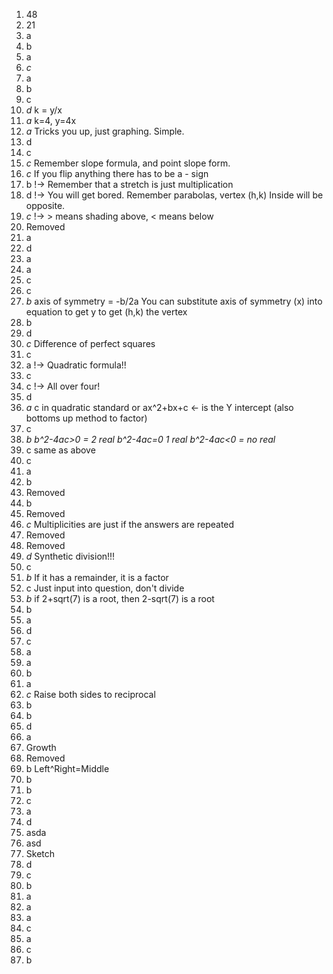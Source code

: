 1. 48
2. 21
3. a
4. b
5. a
6. *c*
7. a
8. b
9. c
10. *d*    k = y/x
11. *a*    k=4, y=4x
12. *a*    Tricks you up, just graphing. Simple.
13. d
14. c
15. *c*   Remember slope formula, and point slope form.
16. *c*   If you flip anything there has to be a - sign
17. b  !-> Remember that a stretch is just multiplication
18. d  !-> You will get bored. Remember parabolas, vertex (h,k) Inside will be opposite.
19. *c*  !-> > means shading above, < means below
20. Removed
21. a
22. d
23. a
24. a
25. c
26. c
27. *b*    axis of symmetry = -b/2a You can substitute axis of symmetry (x) into equation to get y to get (h,k) the vertex
28. b
29. d
30. *c*    Difference of perfect squares
31. c
32. a  !-> Quadratic formula!!
33. c
34. c  !-> All over four!
35. d
36. *a* c in quadratic standard or ax^2+bx+c <- is the Y intercept (also bottoms up method to factor)
37. c
38. *b*   _b^2-4ac>0 = 2 real b^2-4ac=0 1 real b^2-4ac<0 = no real_
39. c same as above
40. c
41. a
42. b
43. Removed
44. b
45. Removed
46. *c*   Multiplicities are just if the answers are repeated
47. Removed
48. Removed
49. *d*  Synthetic division!!!
50. c
51. *b* If it has a remainder, it is a factor
52. c Just input into question, don't divide
53. *b* if 2+sqrt(7) is a root, then 2-sqrt(7) is a root
54. b
55. a
56. d
57. c
58. a
59. a
60. b
61. a
62.  *c*  Raise both sides to reciprocal
63. b
64. b
65. d
66. a
67. Growth
68. Removed
69. b Left^Right=Middle
70. b
71. b
72. c
73. a
74. d
75. asda
76. asd
77. Sketch
78. d
79. c
80. b
81. a
82. a
83. a
84. c
85. a
86. c
87. b